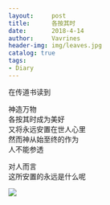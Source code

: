 ```yaml
---
layout:     post
title:      各按其时
date:       2018-4-14
author:     Vavrines
header-img: img/leaves.jpg
catalog: true
tags:
- Diary
---
```


在传道书读到

神造万物  
各按其时成为美好  
又将永远安置在世人心里  
然而神从始至终的作为  
人不能参透

对人而言  
这所安置的永远是什么呢

![](https://ws3.sinaimg.cn/large/006tKfTcly1fqco6go92ij31kw1kwb29.jpg)
